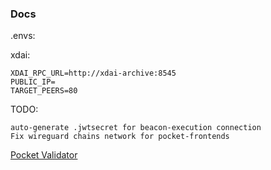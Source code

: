 ### Docs

.envs:

xdai:
```
XDAI_RPC_URL=http://xdai-archive:8545
PUBLIC_IP=
TARGET_PEERS=80
```

TODO:

```
auto-generate .jwtsecret for beacon-execution connection
Fix wireguard chains network for pocket-frontends
```

[Pocket Validator](README_POKT.md) </br>
